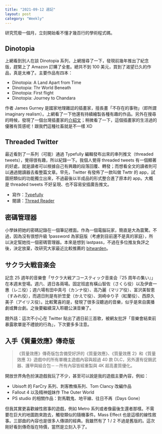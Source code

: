 ```yaml
---
title: "2021-09-12 週記"
layout: post
category: "Weekly"
---
```


研究荒廢一個月，立刻開始看不懂才幾百行的學術程式碼。

## Dinotopia

上網看到別人在談 Dinotopia 系列，上網搜尋了一下，發現前幾年推出了紀念版，趕緊上了 Amazon 訂購了全套。總共不到 100 美元，買到了渴望已久的作品，真是太棒了。主要作品有四本：

- Dinotopia: A Land Apart from Time
- Dinotopia: Thr World Beneath
- Dinotopia: First flight
- Dinotopia: Journey to Chandara

作者 James Gurney 是國家地理雜誌的插畫家，擅長畫「不存在的事物」（即所謂 imaginary realism）。上網看了一下他還有持續繪製各種有趣的作品。另外在搜尋的時候，發現了一個台灣插畫家的[介紹文](https://www.smallx2.com/blog/dinotopia)；稍微看了一下，這個插畫家的生活過的優雅有質感呢！跟我們這種社畜就是不一樣 XD

## Threaded Twitter

最近看到了一系列（可能）通過 Typefully 編輯發布出來的串列推文（threaded tweets），覺得很有趣，所以紀錄一下。我個人覺得 threaded tweets 有一個顯著的好處，就是讀者可以根據自己有興趣的段落回覆、轉發；而想看全文的讀者則可以通過閱讀器去看整篇文章。早先，Twitter 有發佈了一款叫做 Twttr 的 app，試圖把類似的功能獨立出來，不過最後以半成品的形式整合進了原本的 app。大概是 threaded tweets 不好呈現、也不容易安插廣告推文。

- 寫作：[Typefully](https://typefully.app/)
- 閱讀：[Thread Reader](https://threadreaderapp.com/)

## 密碼管理器

小學妹把她的密碼記錄在一個筆記裡面。作為一個電腦玩家，簡直是大為震驚。不過，因為沒有很想升級 1password 為家庭版（考慮到目前還不是真的家庭），所以決定幫她找一個密碼管理器。本來是想到 lastpass，不過在多位推友負評之後，決定放棄，改研究大家最近比較推薦的 [bitwarden](https://bitwarden.com)。

## サクラ大戦音楽会

記念 25 週年的音樂會「サクラ大戦アコースティック音楽会『25 周年の集い』」在本週末登場。週六、週日各兩場。固定班底有橫山智佐（さくら役）以及伊倉一惠（レニ役）；週六場有田中真弓（カンナ役）、高乃麗（マリア役）、富沢美智恵（すみれ役），而週日則是有折笠愛（かえで役）、渕崎ゆり子（紅蘭役）、西原久美子（アイリス役）。比較驚喜的是，發現了很多沒聽過的音樂，似乎是來自廣播劇或舞台劇。之後要繼續深入聆聽公演音樂了。

題外話：這次不小心在 Twitter 貼出了週日前三首歌，被網友批評「音樂會結束前暴露歌單是不禮貌的行為」，下次要多多注意。

## 入手《質量效應》傳奇版

> 《質量效應》傳奇版包含備受好評的《質量效應》、《質量效應 2》和《質量效應 3》遊戲中的所有單機主遊戲內容與超過 40 款 DLC，另外還有促銷武器、護甲與組合包－－所有內容皆經重製與 4K 超高畫質優化。

開放世界角色扮演遊戲我玩了不少，甚至可以說是我的遊戲主要內容，例如：

- Ubisoft 的 FarCry 系列、刺客教條系列、Tom Clancy 改編作品
- Fallout 4 以及精神姐妹作 The Outer World
- PS studio 的相關作品：對馬戰鬼、地平線、往日不再（Days Gone）

但我其實更喜歡線性敘事的遊戲，例如 Metro 系列或者像最後生還者那樣。不需要在巨大的地圖跑來跑去，觸發類似的隨機事件。Mass Effect 也是這樣的線性敘事。三部曲的內容也是很多人傳頌的經典。我雖然有了 1 / 2 不過是舊版的。這次剛好看到傳奇版在特價，當然是立刻入手了。
